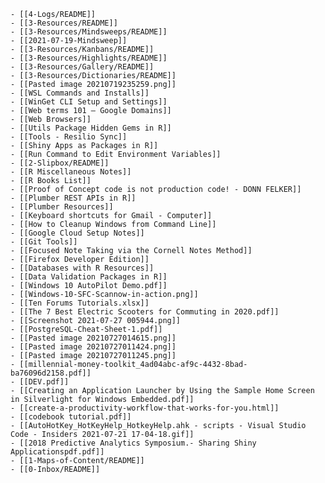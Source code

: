 	- [[4-Logs/README]]
	- [[3-Resources/README]]
	- [[3-Resources/Mindsweeps/README]]
	- [[2021-07-19-Mindsweep]]
	- [[3-Resources/Kanbans/README]]
	- [[3-Resources/Highlights/README]]
	- [[3-Resources/Gallery/README]]
	- [[3-Resources/Dictionaries/README]]
	- [[Pasted image 20210719235259.png]]
	- [[WSL Commands and Installs]]
	- [[WinGet CLI Setup and Settings]]
	- [[Web terms 101 – Google Domains]]
	- [[Web Browsers]]
	- [[Utils Package Hidden Gems in R]]
	- [[Tools - Resilio Sync]]
	- [[Shiny Apps as Packages in R]]
	- [[Run Command to Edit Environment Variables]]
	- [[2-Slipbox/README]]
	- [[R Miscellaneous Notes]]
	- [[R Books List]]
	- [[Proof of Concept code is not production code! - DONN FELKER]]
	- [[Plumber REST APIs in R]]
	- [[Plumber Resources]]
	- [[Keyboard shortcuts for Gmail - Computer]]
	- [[How to Cleanup Windows from Command Line]]
	- [[Google Cloud Setup Notes]]
	- [[Git Tools]]
	- [[Focused Note Taking via the Cornell Notes Method]]
	- [[Firefox Developer Edition]]
	- [[Databases with R Resources]]
	- [[Data Validation Packages in R]]
	- [[Windows 10 AutoPilot Demo.pdf]]
	- [[Windows-10-SFC-Scannow-in-action.png]]
	- [[Ten Forums Tutorials.xlsx]]
	- [[The 7 Best Electric Scooters for Commuting in 2020.pdf]]
	- [[Screenshot 2021-07-27 005944.png]]
	- [[PostgreSQL-Cheat-Sheet-1.pdf]]
	- [[Pasted image 20210727014615.png]]
	- [[Pasted image 20210727011424.png]]
	- [[Pasted image 20210727011245.png]]
	- [[millennial-money-toolkit_4ad04abc-af9c-4432-8bad-ba76096d2158.pdf]]
	- [[DEV.pdf]]
	- [[Creating an Application Launcher by Using the Sample Home Screen in Silverlight for Windows Embedded.pdf]]
	- [[create-a-productivity-workflow-that-works-for-you.html]]
	- [[codebook tutorial.pdf]]
	- [[AutoHotKey_HotKeyHelp_HotkeyHelp.ahk - scripts - Visual Studio Code - Insiders 2021-07-21 17-04-18.gif]]
	- [[2018 Predictive Analytics Symposium.- Sharing Shiny Applicationspdf.pdf]]
	- [[1-Maps-of-Content/README]]
	- [[0-Inbox/README]]
